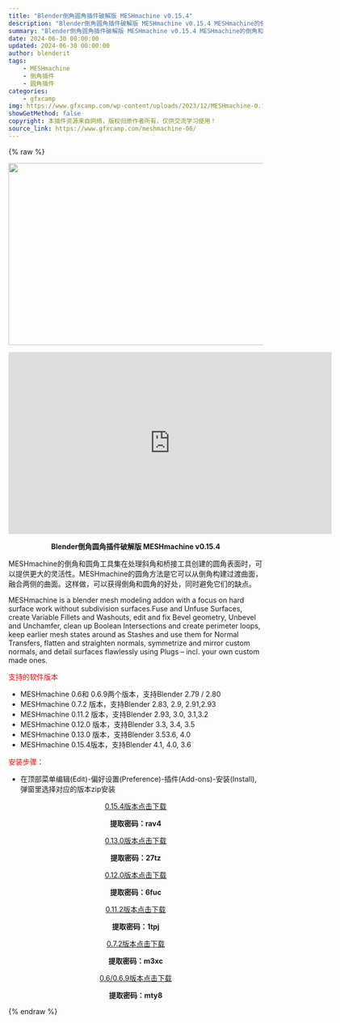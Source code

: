 ```yaml
---
title: "Blender倒角圆角插件破解版 MESHmachine v0.15.4"
description: "Blender倒角圆角插件破解版 MESHmachine v0.15.4 MESHmachine的倒角和圆角工具集在处理斜角和桥接工具创建的圆角表面时，可以提供更大的灵活性。MESHmachine的圆..."
summary: "Blender倒角圆角插件破解版 MESHmachine v0.15.4 MESHmachine的倒角和圆角工具集在处理斜角和桥接工具创建的圆角表面时，可以提供更大的灵活性。MESHmachine的圆..."
date: 2024-06-30 00:00:00
updated: 2024-06-30 00:00:00
author: blenderit
tags: 
    - MESHmachine
    - 倒角插件
    - 圆角插件
categories:
    - gfxcamp
img: https://www.gfxcamp.com/wp-content/uploads/2023/12/MESHmachine-0.15.4.jpg
showGetMethod: false
copyright: 本插件资源来自网络，版权归原作者所有，仅供交流学习使用！
source_link: https://www.gfxcamp.com/meshmachine-06/
---
```


{% raw %}
<div><p><img decoding="async" class="aligncenter size-full wp-image-122395" src="https://www.gfxcamp.com/wp-content/uploads/2023/12/MESHmachine-0.15.4.jpg" data-src="https://www.gfxcamp.com/wp-content/uploads/2023/12/MESHmachine-0.15.4.jpg" alt="" width="640" height="360" data-srcset="https://www.gfxcamp.com/wp-content/uploads/2023/12/MESHmachine-0.15.4.jpg 640w, https://www.gfxcamp.com/wp-content/uploads/2023/12/MESHmachine-0.15.4-150x84.jpg 150w" data-sizes="(max-width: 640px) 100vw, 640px"></p><p style="text-align: center;"><iframe loading="lazy" src="https://player.youku.com/embed/XNDIyNzQ3NzMxMg==" width="640" height="360" frameborder="0" allowfullscreen="allowfullscreen"></iframe></p><p style="text-align: center;"><strong>Blender倒角圆角插件破解版 MESHmachine v0.15.4</strong></p><p>MESHmachine的倒角和圆角工具集在处理斜角和桥接工具创建的圆角表面时，可以提供更大的灵活性。MESHmachine的圆角方法是它可以从倒角构建过渡曲面，融合两侧的曲面。这样做，可以获得倒角和圆角的好处，同时避免它们的缺点。</p><p>MESHmachine is a blender mesh modeling addon with a focus on hard surface work without subdivision surfaces.Fuse and Unfuse Surfaces, create Variable Fillets and Washouts, edit and fix Bevel geometry, Unbevel and Unchamfer, clean up Boolean Intersections and create perimeter loops, keep earlier mesh states around as Stashes and use them for Normal Transfers, flatten and straighten normals, symmetrize and mirror custom normals, and detail surfaces flawlessly using Plugs – incl. your own custom made ones.</p><p><span style="color: #ff0000;">支持的软件版本</span></p><ul>
<li>MESHmachine 0.6和 0.6.9两个版本，支持Blender 2.79 / 2.80</li>
<li>MESHmachine 0.7.2 版本，支持Blender 2.83, 2.9, 2.91,2.93</li>
<li>MESHmachine 0.11.2 版本，支持Blender 2.93, 3.0, 3.1,3.2</li>
<li>MESHmachine 0.12.0 版本，支持Blender 3.3, 3.4, 3.5</li>
<li>MESHmachine 0.13.0 版本，支持Blender 3.53.6, 4.0</li>
<li>MESHmachine 0.15.4版本，支持Blender 4.1, 4.0, 3.6</li>
</ul><p><span style="color: #ff0000;">安装步骤：</span></p><ul>
<li>在顶部菜单编辑(Edit)-偏好设置(Preference)-插件(Add-ons)-安装(Install),弹窗里选择对应的版本zip安装</li>
</ul><p style="text-align: center;"><a class="maxbutton-3 maxbutton maxbutton-baidu" target="_blank" rel="noopener" href="https://pan.baidu.com/s/1v3LhbqYTJUGIY7H9B4H2Sw?pwd=rav4"><span class="mb-text">0.15.4版本点击下载</span></a></p><p style="text-align: center;"><strong>提取密码：rav4</strong></p><p style="text-align: center;"><a class="maxbutton-3 maxbutton maxbutton-baidu" target="_blank" rel="noopener" href="https://pan.baidu.com/s/1-hjrKXP0TbrCDngu8wpO6g?pwd=27tz"><span class="mb-text">0.13.0版本点击下载</span></a></p><p style="text-align: center;"><strong>提取密码：27tz</strong></p><p style="text-align: center;"><a class="maxbutton-3 maxbutton maxbutton-baidu" target="_blank" rel="noopener" href="https://pan.baidu.com/s/1eJL0XXZiBu5pW7aOgjMHKg?pwd=6fuc"><span class="mb-text">0.12.0版本点击下载</span></a></p><p style="text-align: center;"><strong>提取密码：6fuc</strong></p><p style="text-align: center;"><a class="maxbutton-3 maxbutton maxbutton-baidu" target="_blank" rel="noopener" href="https://pan.baidu.com/s/1CKcUKxvLeg5fiFiIjw2ltQ?pwd=1tpj"><span class="mb-text">0.11.2版本点击下载</span></a></p><p style="text-align: center;"><strong>提取密码：1tpj</strong></p><p style="text-align: center;"><a class="maxbutton-3 maxbutton maxbutton-baidu" target="_blank" rel="noopener" href="https://pan.baidu.com/s/1-qPYzGcQEt8Co_67Rn5YzA"><span class="mb-text">0.7.2版本点击下载</span></a></p><p style="text-align: center;"><strong>提取密码：m3xc</strong></p><p style="text-align: center;"><a class="maxbutton-3 maxbutton maxbutton-baidu" target="_blank" rel="noopener" href="https://pan.baidu.com/s/1cOHxoLciHewktXzA9VRD4g"><span class="mb-text">0.6/0.6.9版本点击下载</span></a></p><p style="text-align: center;"><strong>提取密码：mty8</strong></p></div>
<div style="display: none">gfxcamp</div>
{% endraw %}
